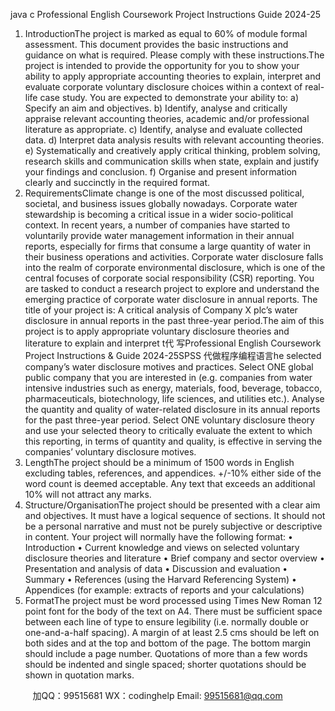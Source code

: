 java c
Professional   English Coursework
Project   Instructions  Guide 2024-25
1.   IntroductionThe   project   is   marked   as   equal   to   60%   of   module   formal   assessment.   This   document   provides   the   basic   instructions   and   guidance   on   what   is   required.   Please comply with these instructions.The   project   is   intended to   provide the opportunity for you to show your ability to   apply appropriate accounting theories to explain, interpret and evaluate   corporate   voluntary   disclosure   choices   within   a   context   of   real-life   case   study.   You are expected to demonstrate your ability   to:
a)    Specify   an   aim   and   objectives.
b)      Identify, analyse and critically appraise relevant accounting theories,   academic and/or professional literature as   appropriate.
c)      Identify, analyse and evaluate collected   data.
d)      Interpret data analysis results with relevant   accounting theories.
e)    Systematically and creatively apply critical thinking, problem solving,   research   skills   and   communication   skills when   state,   explain   and justify   your findings and conclusion.
f)       Organise   and   present   information   clearly   and   succinctly   in   the   required   format.
2.   RequirementsClimate   change   is   one   of   the   most   discussed   political,   societal,   and   business   issues   globally   nowadays.   Corporate   water   stewardship   is   becoming   a   critical   issue   in a wider socio-political context.   In   recent years, a   number of companies   have started to   voluntarily provide   water management information in their annual   reports,   especially   for   firms   that   consume   a   large   quantity   of   water   in   their   business   operations   and   activities.   Corporate   water   disclosure   falls into   the   realm of corporate environmental disclosure, which is one of   the central focuses   of corporate   social   responsibility   (CSR)   reporting. You   are tasked to   conduct   a   research   project to   explore   and   understand the   emerging   practice   of corporate   water disclosure in annual   reports.
The   title   of   your   project   is:
A   critical   analysis   of Company X   plc’s water disclosure   in   annual   reports   in the   past three-year period.The aim of this   project   is to apply   appropriate   voluntary   disclosure   theories   and literature to explain and interpret t代 写Professional English Coursework Project Instructions & Guide 2024-25SPSS
代做程序编程语言he selected   company’s water disclosure   motives      and      practices. Select   ONE    global public company that you are   interested   in   (e.g.   companies   from   water   intensive   industries   such   as   energy,   materials, food, beverage, tobacco, pharmaceuticals, biotechnology, life   sciences,   and   utilities   etc.). Analyse   the   quantity   and   quality   of water-related   disclosure   in   its   annual   reports   for   the   past   three-year   period.   Select   ONE   voluntary disclosure    theory   and use your selected theory to   critically   evaluate   the   extent   to   which   this   reporting,   in   terms   of   quantity   and   quality,   is   effective in serving the companies’ voluntary   disclosure   motives.
3.   LengthThe   project   should   be   a   minimum   of   1500   words   in   English   excluding   tables,   references,   and   appendices.   +/-10%   either   side   of   the   word   count   is   deemed   acceptable. Any text that exceeds an additional   10% will not   attract   any   marks.
4. Structure/OrganisationThe project should be presented with a   clear aim   and   objectives.   It   must   have   a   logical sequence of sections.   It should not be a   personal   narrative and   must   not   be purely subjective or descriptive in content. Your project will normally have the   following format:
•          Introduction
•         Current   knowledge   and   views   on   selected   voluntary   disclosure   theories   and   literature
•          Brief company and sector overview
•          Presentation and analysis of data
•          Discussion and evaluation
•         Summary
•          References (using the   Harvard   Referencing System)
•       Appendices   (for   example:   extracts   of   reports   and   your   calculations)
5.   FormatThe   project   must   be word   processed   using Times   New   Roman   12   point font for   the body of the text on A4. There must   be sufficient   space   between   each   line   of   type   to   ensure    legibility    (i.e.    normally double or one-and-a-half   spacing).   A   margin of at least 2.5 cms should be left on both sides and at the top and bottom of the   page.   The   bottom   margin   should   include   a   page   number.   Quotations   of   more than a   few   words should be indented and single spaced; shorter quotations   should   be shown   in quotation   marks.
   

         
加QQ：99515681  WX：codinghelp  Email: 99515681@qq.com
